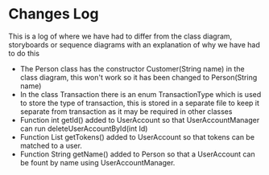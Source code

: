 Changes Log
===========

This is a log of where we have had to differ from the class diagram, storyboards or sequence diagrams with an explanation of why we have had to do this

*   The Person class has the constructor Customer(String name) in the class diagram, this won't work so it has been changed to Person(String name)
*   In the class Transaction there is an enum TransactionType which is used to store the type of transaction, this is stored in a separate file to keep it separate from transaction as it may be required in other classes
*   Function int getId() added to UserAccount so that UserAccountManager can run deleteUserAccountById(int Id)
*   Function List<Token> getTokens() added to UserAccount so that tokens can be matched to a user.
*   Function String getName() added to Person so that a UserAccount can be fount by name using UserAccountManager.